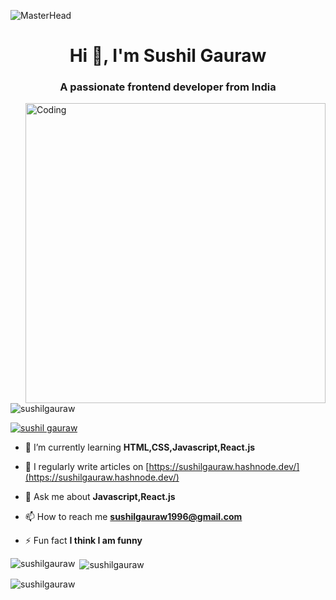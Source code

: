 ![MasterHead](https://user-images.githubusercontent.com/77206991/124401730-bc0a8580-dcf0-11eb-9dbf-f1a4da1f441b.jpg)
<h1 align="center">Hi 👋, I'm Sushil Gauraw</h1>
<h3 align="center">A passionate frontend developer from India</h3>
<img align="right" alt="Coding" width="480" src="https://codemyui.com/wp-content/uploads/2019/07/15-Amazing-Free-UI-UX-Kits.gif">

<p align="left"> <img src="https://komarev.com/ghpvc/?username=sushilgauraw&label=Profile%20views&color=0e75b6&style=flat" alt="sushilgauraw" /> </p>

<p align="left"> <a href="https://twitter.com/sushil gauraw" target="blank"><img src="https://img.shields.io/twitter/follow/sushil gauraw?logo=twitter&style=for-the-badge" alt="sushil gauraw" /></a> </p>

- 🌱 I’m currently learning **HTML,CSS,Javascript,React.js**

- 📝 I regularly write articles on [https://sushilgauraw.hashnode.dev/](https://sushilgauraw.hashnode.dev/)

- 💬 Ask me about **Javascript,React.js**

- 📫 How to reach me **sushilgauraw1996@gmail.com**

- ⚡ Fun fact **I think I am funny**


<p><img align="left" src="https://github-readme-stats.vercel.app/api/top-langs?username=sushilgauraw&show_icons=true&locale=en&layout=compact" alt="sushilgauraw" /></p>

<p>&nbsp;<img align="center" src="https://github-readme-stats.vercel.app/api?username=sushilgauraw&show_icons=true&locale=en" alt="sushilgauraw" /></p>

<p><img align="center" src="https://github-readme-streak-stats.herokuapp.com/?user=sushilgauraw&" alt="sushilgauraw" /></p>


